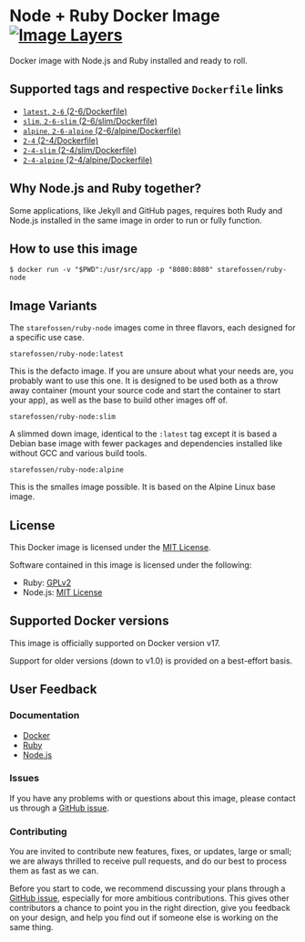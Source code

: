 # Node + Ruby Docker Image [![Image Layers](https://images.microbadger.com/badges/image/starefossen/ruby-node.svg)](https://microbadger.com/#/images/starefossen/ruby-node)

Docker image with Node.js and Ruby installed and ready to roll.

## Supported tags and respective `Dockerfile` links

* [`latest`, `2-6` (2-6/Dockerfile)](https://github.com/Starefossen/docker-ruby-node/blob/master/2-6/Dockerfile)
* [`slim`, `2-6-slim` (2-6/slim/Dockerfile)](https://github.com/Starefossen/docker-ruby-node/blob/master/2-6/slim/Dockerfile)
* [`alpine`, `2-6-alpine` (2-6/alpine/Dockerfile)](https://github.com/Starefossen/docker-ruby-node/blob/master/2-6/alpine/Dockerfile)
* [`2-4` (2-4/Dockerfile)](https://github.com/Starefossen/docker-ruby-node/blob/master/2-4/Dockerfile)
* [`2-4-slim` (2-4/slim/Dockerfile)](https://github.com/Starefossen/docker-ruby-node/blob/master/2-4/slim/Dockerfile)
* [`2-4-alpine` (2-4/alpine/Dockerfile)](https://github.com/Starefossen/docker-ruby-node/blob/master/2-4/alpine/Dockerfile)

## Why Node.js and Ruby together?

Some applications, like Jekyll and GitHub pages, requires both Rudy and Node.js
installed in the same image in order to run or fully function.

## How to use this image

```
$ docker run -v "$PWD":/usr/src/app -p "8080:8080" starefossen/ruby-node
```

## Image Variants

The `starefossen/ruby-node` images come in three flavors, each designed for a
specific use case.

`starefossen/ruby-node:latest`

This is the defacto image. If you are unsure about what your needs are, you
probably want to use this one. It is designed to be used both as a throw away
container (mount your source code and start the container to start your app), as
well as the base to build other images off of.

`starefossen/ruby-node:slim`

A slimmed down image, identical to the `:latest` tag except it is based a Debian
base image with fewer packages and dependencies installed like without GCC and
various build tools.

`starefossen/ruby-node:alpine`

This is the smalles image possible. It is based on the Alpine Linux base image.

## License

This Docker image is licensed under the [MIT License](https://github.com/Starefossen/docker-ruby-node/blob/master/LICENSE).

Software contained in this image is licensed under the following:

* Ruby: [GPLv2](https://github.com/ruby/ruby/blob/trunk/GPL)
* Node.js: [MIT License](https://github.com/nodejs/node/blob/master/LICENSE)

## Supported Docker versions

This image is officially supported on Docker version v17.

Support for older versions (down to v1.0) is provided on a best-effort basis.

## User Feedback

### Documentation

* [Docker](http://docs.docker.com)
* [Ruby](https://www.ruby-lang.org/en/)
* [Node.js](https://nodejs.org/en/)

### Issues

If you have any problems with or questions about this image, please contact us
through a [GitHub issue](https://github.com/Starefossen/docker-ruby-node/issues).

### Contributing

You are invited to contribute new features, fixes, or updates, large or small;
we are always thrilled to receive pull requests, and do our best to process them
as fast as we can.

Before you start to code, we recommend discussing your plans through a [GitHub
issue](https://github.com/Starefossen/docker-ruby-node/issues), especially for
more ambitious contributions. This gives other contributors a chance to point
you in the right direction, give you feedback on your design, and help you find
out if someone else is working on the same thing.
